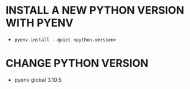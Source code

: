 # INSTALL A NEW PYTHON VERSION WITH PYENV
 - `pyenv install --quiet <python.version>`
# CHANGE PYTHON VERSION
 - pyenv global 3.10.5
  